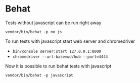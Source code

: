 Behat
=====

Tests without javascript can be run right away

`vendor/bin/behat -p no_js`

To run tests with javascript start web server and chromedriver
 - `bin/console server:start 127.0.0.1:8000`
 - `chromedriver --url-base=wd/hub --port=4444`

Now it is possible to run behat tests with javascript

`vendor/bin/behat -p javascript`
